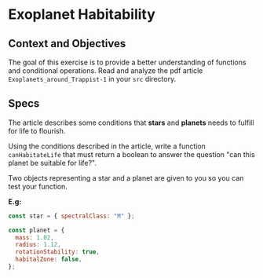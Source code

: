 # Exoplanet Habitability

## Context and Objectives

The goal of this exercise is to provide a better understanding of functions and conditional operations.
Read and analyze the pdf article `Exoplanets_around_Trappist-1` in your `src` directory.

## Specs

The article describes some conditions that **stars** and **planets** needs to fulfill for life to flourish.

Using the conditions described in the article, write a function `canHabitateLife` that must return a boolean to answer the question "can this planet be suitable for life?".

Two objects representing a star and a planet are given to you so you can test your function.

**E.g:**

```js
const star = { spectralClass: "M" };

const planet = {
  mass: 1.02,
  radius: 1.12,
  rotationStability: true,
  habitalZone: false,
};
```
